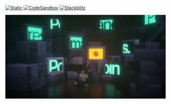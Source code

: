 [![Static](https://img.shields.io/badge/demo-%23646CFF.svg?logo=html5&logoColor=white)](https://pmndrs.github.io/examples/monitors)
[![CodeSandbox](https://img.shields.io/badge/codesandbox-040404?logo=codesandbox&logoColor=DBDBDB)](https://codesandbox.io/s/github/pmndrs/examples/tree/main/demos/monitors)
[![Stackblitz](https://img.shields.io/badge/stackblitz-fff?logo=Stackblitz&logoColor=1389FD)](https://stackblitz.com/github/pmndrs/examples/tree/main/demos/monitors)

![](thumbnail.png)
